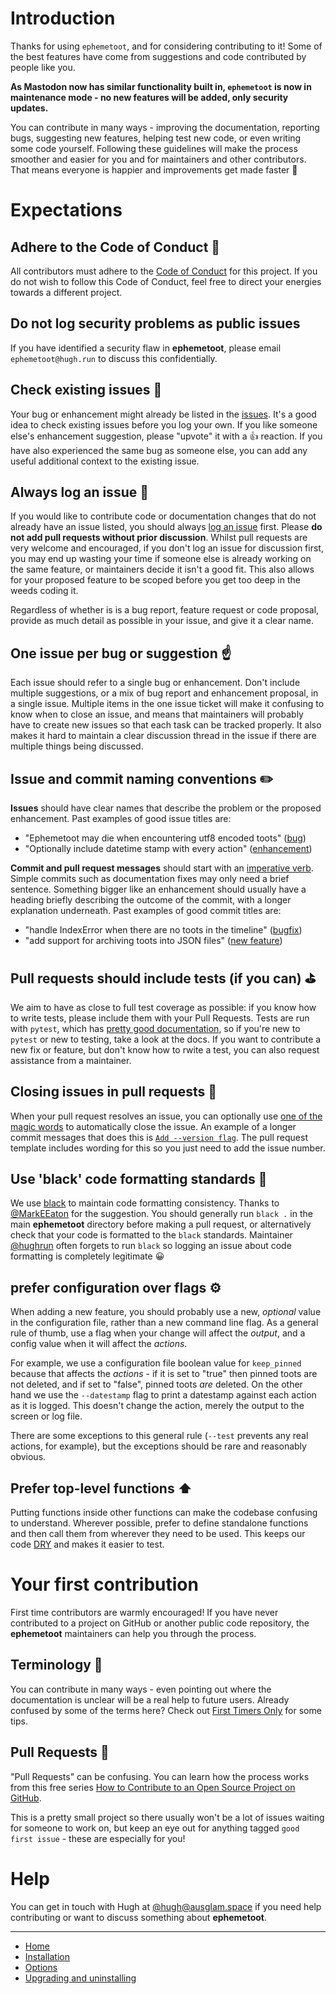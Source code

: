 # Introduction

Thanks for using `ephemetoot`, and for considering contributing to it! Some of the best features have come from suggestions and code contributed by people like you.

**As Mastodon now has similar functionality built in, `ephemetoot` is now in maintenance mode - no new features will be added, only security updates.**

You can contribute in many ways - improving the documentation, reporting bugs, suggesting new features, helping test new code, or even writing some code yourself. Following these guidelines will make the process smoother and easier for you and for maintainers and other contributors. That means everyone is happier and improvements get made faster 💫

# Expectations

## Adhere to the Code of Conduct 🤗
All contributors must adhere to the [Code of Conduct](https://github.com/hughrun/ephemetoot/blob/master/CODE_OF_CONDUCT.md) for this project. If you do not wish to follow this Code of Conduct, feel free to direct your energies towards a different project.

## Do not log security problems as public issues
If you have identified a security flaw in **ephemetoot**, please email `ephemetoot@hugh.run` to discuss this confidentially.

## Check existing issues 🧐
Your bug or enhancement might already be listed in the [issues](https://github.com/hughrun/ephemetoot/issues). It's a good idea to check existing issues before you log your own. If you like someone else's enhancement suggestion, please "upvote" it with a 👍 reaction. If you have also experienced the same bug as someone else, you can add any useful additional context to the existing issue.

## Always log an issue 📝
If you would like to contribute code or documentation changes that do not already have an issue listed, you should always [log an issue](https://github.com/hughrun/ephemetoot/issues) first. Please **do not add pull requests without prior discussion**. Whilst pull requests are very welcome and encouraged, if you don't log an issue for discussion first, you may end up wasting your time if someone else is already working on the same feature, or maintainers decide it isn't a good fit. This also allows for your proposed feature to be scoped before you get too deep in the weeds coding it.

Regardless of whether is is a bug report, feature request or code proposal, provide as much detail as possible in your issue, and give it a clear name.

## One issue per bug or suggestion ☝️
Each issue should refer to a single bug or enhancement. Don't include multiple suggestions, or a mix of bug report and enhancement proposal, in a single issue. Multiple items in the one issue ticket will make it confusing to know when to close an issue, and means that maintainers will probably have to create new issues so that each task can be tracked properly. It also makes it hard to maintain a clear discussion thread in the issue if there are multiple things being discussed.

## Issue and commit naming conventions ✏️

**Issues** should have clear names that describe the problem or the proposed enhancement. Past examples of good issue titles are:

- "Ephemetoot may die when encountering utf8 encoded toots" ([bug](https://github.com/hughrun/ephemetoot/issues/11))
- "Optionally include datetime stamp with every action" ([enhancement](https://github.com/hughrun/ephemetoot/issues/23))

**Commit and pull request messages** should start with an [imperative verb](https://www.grammarly.com/blog/imperative-verbs/). Simple commits such as documentation fixes may only need a brief sentence. Something bigger like an enhancement should usually have a heading briefly describing the outcome of the commit, with a longer explanation underneath. Past examples of good commit titles are:

- "handle IndexError when there are no toots in the timeline" ([bugfix](https://github.com/hughrun/ephemetoot/commit/92643271d53e00089a10bacd1795cfd50e030413))
- "add support for archiving toots into JSON files" ([new feature](https://github.com/hughrun/ephemetoot/commit/c0d680258ff0fe141fbabcf14a60eee8994e8d18))

## Pull requests should include tests (if you can) ⛳️

We aim to have as close to full test coverage as possible: if you know how to write tests, please include them with your Pull Requests. Tests are run with `pytest`, which has [pretty good documentation](https://docs.pytest.org/en/latest/), so if you're new to `pytest` or new to testing, take a look at the docs. If you want to contribute a new fix or feature, but don't know how to rwite a test, you can also request assistance from a maintainer.

## Closing issues in pull requests 🏁

When your pull request resolves an issue, you can optionally use [one of the magic words](https://docs.github.com/en/github/managing-your-work-on-github/linking-a-pull-request-to-an-issue#linking-a-pull-request-to-an-issue-using-a-keyword) to automatically close the issue. An example of a longer commit messages that does this is [`Add --version flag`](https://github.com/hughrun/ephemetoot/commit/a1db933bbd6c03e633975463801e6c94f7b9e9fa). The pull request template includes wording for this so you just need to add the issue number.

## Use 'black' code formatting standards 🖤

We use [black](https://pypi.org/project/black/) to maintain code formatting consistency. Thanks to [@MarkEEaton](https://github.com/MarkEEaton) for the suggestion. You should generally run `black .` in the main **ephemetoot** directory before making a pull request, or alternatively check that your code is formatted to the `black` standards. Maintainer [@hughrun](https://github.com/hughrun) often forgets to run `black` so logging an issue about code formatting is completely legitimate 😀

## prefer configuration over flags ⚙️
When adding a new feature, you should probably use a new, _optional_ value in the configuration file, rather than a new command line flag. As a general rule of thumb, use a flag when your change will affect the _output_, and a config value when it will affect the _actions_.

For example, we use a configuration file boolean value for `keep_pinned` because that affects the _actions_ - if it is set to "true" then pinned toots are not deleted, and if set to "false", pinned toots _are_ deleted. On the other hand we use the `--datestamp` flag to print a datestamp against each action as it is logged. This doesn't change the action, merely the output to the screen or log file.

There are some exceptions to this general rule (`--test` prevents any real actions, for example), but the exceptions should be rare and reasonably obvious.

## Prefer top-level functions ⬆️

Putting functions inside other functions can make the codebase confusing to understand. Wherever possible, prefer to define standalone functions and then call them from wherever they need to be used. This keeps our code [DRY](https://en.wikipedia.org/wiki/Don%27t_repeat_yourself) and makes it easier to test.

# Your first contribution
First time contributors are warmly encouraged! If you have never contributed to a project on GitHub or another public code repository, the **ephemetoot** maintainers can help you through the process.

## Terminology 📙
You can contribute in many ways - even pointing out where the documentation is unclear will be a real help to future users. Already confused by some of the terms here? Check out [First Timers Only](https://www.firsttimersonly.com) for some tips.

## Pull Requests 🤯
"Pull Requests" can be confusing. You can learn how the process works from this free series [How to Contribute to an Open Source Project on GitHub](https://egghead.io/series/how-to-contribute-to-an-open-source-project-on-github).

This is a pretty small project so there usually won't be a lot of issues waiting for someone to work on, but keep an eye out for anything tagged `good first issue` - these are especially for you!

# Help

You can get in touch with Hugh at [@hugh@ausglam.space](https://ausglam.space/@hugh) if you need help contributing or want to discuss something about **ephemetoot**.

---
* [Home](index.md)
* [Installation](install.md)
* [Options](options.md)
* [Upgrading and uninstalling](upgrade.md)